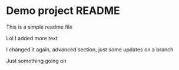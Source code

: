  # Demo project README

 This is a simple readme file

 Lol I added more text 

 I changed it again, advanced section, just some updates on a branch

 Just something going on
